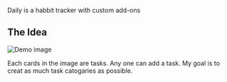 Daily is a habbit tracker with custom add-ons

## The Idea

![Demo image](https://github.com/haseebpvt/Daily-Habit-Tracker/blob/master/image/demo.png)

Each cards in the image are tasks. Any one can add a task. My goal is to creat as much task catogaries as possible.
